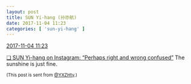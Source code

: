 ```yaml
---
layout: post
title: SUN Yi-hang (孙亦航)
date: 2017-11-04 11:23
categories: [ 'sun-yi-hang' ]
---
```


<div class="weibo-info">
  <a href="http://weibo.com/2565158051/FtvpqeSQV">2017-11-04 11:23</a>
</div>

[❏ SUN Yi-hang on Instagram: “Perhaps right and wrong confused”](https://instagram.com/p/BbDt1C4jm0z/) The sunshine is just fine.

<!-- more -->

<small>(This post is sent from [@YXZHty](http://weibo.com/2565158051).)</small>
